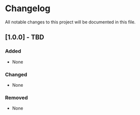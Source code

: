 # Changelog
All notable changes to this project will be documented in this file.

## [1.0.0] - TBD
### Added
- None

### Changed
- None

### Removed
- None